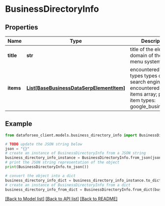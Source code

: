 # BusinessDirectoryInfo


## Properties

Name | Type | Description | Notes
------------ | ------------- | ------------- | -------------
**title** | **str** | title of the element domain of the online menu system | [optional] 
**items** | [**List[BaseBusinessDataSerpElementItem]**](BaseBusinessDataSerpElementItem.md) | encountered item types types of search engine results encountered in the items array; possible item types: google_business_info | [optional] 

## Example

```python
from dataforseo_client.models.business_directory_info import BusinessDirectoryInfo

# TODO update the JSON string below
json = "{}"
# create an instance of BusinessDirectoryInfo from a JSON string
business_directory_info_instance = BusinessDirectoryInfo.from_json(json)
# print the JSON string representation of the object
print(BusinessDirectoryInfo.to_json())

# convert the object into a dict
business_directory_info_dict = business_directory_info_instance.to_dict()
# create an instance of BusinessDirectoryInfo from a dict
business_directory_info_from_dict = BusinessDirectoryInfo.from_dict(business_directory_info_dict)
```
[[Back to Model list]](../README.md#documentation-for-models) [[Back to API list]](../README.md#documentation-for-api-endpoints) [[Back to README]](../README.md)


